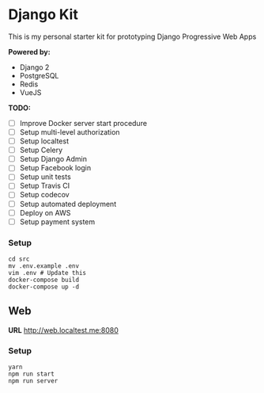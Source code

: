 # Django Kit

This is my personal starter kit for prototyping Django Progressive Web Apps

**Powered by:** 
* Django 2
* PostgreSQL
* Redis
* VueJS

**TODO:**
- [ ] Improve Docker server start procedure
- [ ] Setup multi-level authorization
- [ ] Setup localtest
- [ ] Setup Celery
- [ ] Setup Django Admin
- [ ] Setup Facebook login
- [ ] Setup unit tests
- [ ] Setup Travis CI
- [ ] Setup codecov
- [ ] Setup automated deployment
- [ ] Deploy on AWS
- [ ] Setup payment system

### Setup

```
cd src
mv .env.example .env
vim .env # Update this
docker-compose build
docker-compose up -d 
```

## Web
**URL** http://web.localtest.me:8080

### Setup

```
yarn
npm run start
npm run server
```
